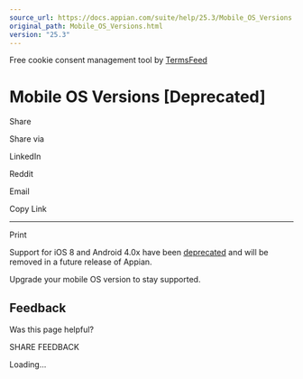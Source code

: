 ```yaml
---
source_url: https://docs.appian.com/suite/help/25.3/Mobile_OS_Versions.html
original_path: Mobile_OS_Versions.html
version: "25.3"
---
```


Free cookie consent management tool by [TermsFeed](https://www.termsfeed.com/)

# Mobile OS Versions \[Deprecated\]

Share

Share via

LinkedIn

Reddit

Email

Copy Link

* * *

Print

Support for iOS 8 and Android 4.0x have been [deprecated](Deprecated_Features.html) and will be removed in a future release of Appian.

Upgrade your mobile OS version to stay supported.

## Feedback

Was this page helpful?

SHARE FEEDBACK

Loading...